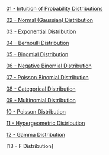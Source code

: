 [01 - Intuition of Probability Distributions](https://github.com/yangshiteng/StatQuest-Study-Notes/blob/main/Notes/01%20-%20Probability%20Distributions.md)

[02 - Normal (Gaussian) Distribution](https://github.com/yangshiteng/StatQuest-Study-Notes/blob/main/Notes/Normal%20(Gaussian)%20Distribution.md)

[03 - Exponential Distribution](https://github.com/yangshiteng/StatQuest-Study-Notes/blob/main/Notes/Exponential%20Distribution.md)

[04 - Bernoulli Distribution](https://github.com/yangshiteng/StatQuest-Study-Notes/blob/main/Notes/Bernoulli%20Distribution.md)

[05 - Binomial Distribution](https://github.com/yangshiteng/StatQuest-Study-Notes/blob/main/Notes/Binomial%20Distribution.md)

[06 - Negative Binomial Distribution](https://github.com/yangshiteng/StatQuest-Study-Notes/blob/main/Notes/Negative%20Binomial%20Distribution.md)

[07 - Poisson Binomial Distribution](https://github.com/yangshiteng/StatQuest-Study-Notes/blob/main/Notes/Poisson%20Binomial%20Distribution.md)

[08 - Categorical Distribution](https://github.com/yangshiteng/StatQuest-Study-Notes/blob/main/Notes/Categorical%20Distribution.md)

[09 - Multinomial Distribution](https://github.com/yangshiteng/StatQuest-Study-Notes/blob/main/Notes/Multinomial%20Distribution.md)

[10 - Poisson Distribution](https://github.com/yangshiteng/StatQuest-Study-Notes/blob/main/Notes/Poisson%20Distribution.md)

[11 - Hypergeometric Distribution](https://github.com/yangshiteng/StatQuest-Study-Notes/blob/main/Notes/Hypergeometric%20Distribution.md)

[12 - Gamma Distribution](https://github.com/yangshiteng/StatQuest-Study-Notes/blob/main/Notes/gamma%20distribution.md)

[13 - F Distribution]
